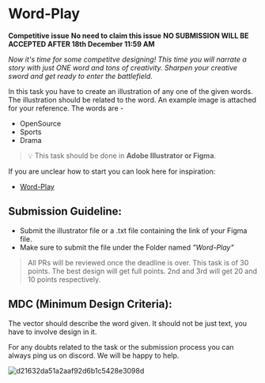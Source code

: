 # Word-Play

**Competitive issue** **No need to claim this issue** **NO SUBMISSION WILL BE ACCEPTED AFTER 18th December 11:59 AM**

*Now it's time for some competitve designing! This time you will narrate a story with just ONE word and tons of creativity.
Sharpen your creative sword and get ready to enter the battlefield.* 

In this task you have to create an illustration of any one of the given words. The illustration should be related to the word. An example image is attached for your reference. The words are - 
- OpenSource
- Sports
- Drama

> 💡 This task should be done in **Adobe Illustrator or Figma**.

If you are unclear how to start you can look here for inspiration:
- [Word-Play](https://in.pinterest.com/search/pins/?q=word%20illustration&rs=typed)

## Submission Guideline:

- Submit the illustrator file or a .txt file containing the link of your Figma file.
- Make sure to submit the file under the Folder named _"Word-Play"_

> All PRs will be reviewed once the deadline is over.
> This task is of 30 points. The best design will get full points.
> 2nd and 3rd will get 20 and 10 points respectively.

## MDC (Minimum Design Criteria):

The vector should describe the word given. It should not be just text, you have to involve design in it.

For any doubts related to the task or the submission process you can always ping us on discord. We will be happy to help.

![d21632da51a2aaf92d6b1c5428e3098d](https://github.com/opencodeiiita/Lets-Design-4.0/assets/115364171/e8174cd8-f492-4d28-b3d8-2de2ae076feb)





